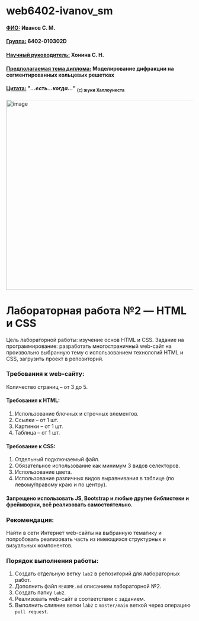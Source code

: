 # web6402-ivanov_sm

#### <ins>ФИО:</ins> Иванов С. М.
#### <ins>Группа:</ins> 6402-010302D
#### <ins>Научный руководитель:</ins> Хонина С. Н.
#### <ins>Предполагаемая тема диплома:</ins> Моделирование дифракции на сегментированных кольцевых решетках
#### <ins>Цитата:</ins> "*...есть...когда...*" <sub>(с) жуки Халлоунеста</sub>

<img width="512" height="512" alt="image" src="https://github.com/user-attachments/assets/689e0734-dbf7-47fe-8d6e-928d5be0dd48" />

# Лабораторная работа №2 — HTML и CSS

Цель лабораторной работы: изучение основ HTML и CSS.
Задание на программирование: разработать многостраничный web-сайт на произвольно выбранную тему с использованием технологий HTML и CSS, загрузить проект в репозиторий.

### Требования к web-сайту:
Количество страниц – от 3 до 5.
#### Требования к HTML:
1. Использование блочных и строчных элементов.
2. Ссылки – от 1 шт.
3. Картинки – от 1 шт.
4. Таблица – от 1 шт.
#### Требование к CSS:
1. Отдельный подключаемый файл.
2. Обязательное использование как минимум 3 видов селекторов.
3. Использование цвета.
4. Использование различных видов выравнивания в таблице (по левому/правому краю и по центру).
#### Запрещено использовать JS, Bootstrap и любые другие библиотеки и фреймворки, всё реализовать самостоятельно.

### Рекомендация:
Найти в сети Интернет web-сайты на выбранную тематику и попробовать реализовать часть из имеющихся структурных и визуальных компонентов.

### Порядок выполнения работы:
1. Создать отдельную ветку `lab2` в репозиторий для лабораторных работ.
2. Дополнить файл `README.md` описанием лабораторной №2.
3. Создать папку `lab2`.
4. Реализовать web-сайт в соответствии с заданием.
5. Выполнить слияние ветки `lab2` c `master/main` веткой через операцию `pull request`.
